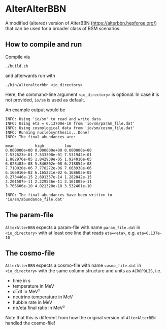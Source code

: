 # AlterAlterBBN
A modified (altered) version of AlterBBN (https://alterbbn.hepforge.org/) that can be used for a broader class of BSM scenarios.

## How to compile and run
Compile via
```
./build.sh
```
and afterwards run with
```
./bin/alteralterbbn <io_directory>
```
Here, the command-line argument ``<io_directory>`` is optional. In case it is not provided, ``io/sm`` is used as default.

An example output would be
```
INFO: Using 'io/sm' to read and write data
INFO: Using eta = 6.13700e-10 from 'io/sm/param_file.dat'
INFO: Using cosmological data from 'io/sm/cosmo_file.dat'
INFO: Running nucleosynthesis...Done!
INFO: The final abundances are:

mean         high         low
0.000000e+00 0.000000e+00 0.000000e+00
7.532623e-01 7.533308e-01 7.531942e-01
1.882976e-05 1.842939e-05 1.924010e-05
6.028483e-08 5.846802e-08 6.218854e-08
7.718020e-06 7.778272e-06 7.663938e-06
6.166916e-02 6.165221e-02 6.168603e-02
8.273446e-15 2.691357e-14 1.282042e-15
2.201507e-11 2.229536e-11 2.161805e-11
3.765606e-10 4.021328e-10 3.532401e-10

INFO: The final abundances have been written to 'io/sm/abundance_file.dat'
```

## The param-file
``AlterAlterBBN`` expects a param-file with name ``param_file.dat`` in ``<io_directory>`` with at least one line that reads ``eta=<eta>``, e.g. ``eta=6.137e-10``

## The cosmo-file
``AlterAlterBBN`` expects a cosmo-file with name ``cosmo_file.dat`` in ``<io_directory>`` with the same column structure and units as ``ACROPOLIS``, i.e.
* time in s
* temperature in MeV
* dTdt in MeV²
* neutrino temperature in MeV
* hubble rate in MeV
* nb/eta final ratio in MeV³

Note that this is different from how the original version of ``AlterAlterBBN`` handled the cosmo-file!
